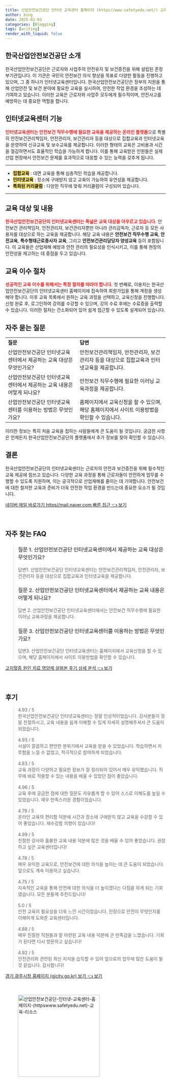 ```yaml
---
title: 산업안전보건공단 인터넷 교육센터 홈페이지 (https//www.safetyedu.net/) 교육 리소스
author: bing
date: 2025-02-03
categories: [Blogging]
tags: [writing]
render_with_liquid: false
---
```



<h2 id='한국산업안전보건공단 소개'>한국산업안전보건공단 소개</h2>

<p>한국산업안전보건공단은 근로자와 사업주의 안전유지 및 보건증진을 위해 설립된 준정부기관입니다. 이 기관은 국민의 안전보건 의식 향상을 목표로 다양한 활동을 진행하고 있으며, 그 중 하나가 인터넷교육센터입니다. 한국산업안전보건공단은 정부의 지원을 통해 산업안전 및 보건 분야에 필요한 교육을 실시하여, 안전한 작업 환경을 조성하는 데 기여하고 있습니다. 이러한 교육은 근로자와 사업주 모두에게 필수적이며, 안전사고를 예방하는 데 중요한 역할을 합니다.</p>

<h2 id='인터넷교육센터 기능'>인터넷교육센터 기능</h2>

<p><b><span style="color: #ee2323;">인터넷교육센터는 안전보건 직무수행에 필요한 교육을 제공하는 온라인 플랫폼</span></b>으로 특별히 안전보건관리책임자, 안전관리자, 보건관리자 등을 대상으로 집합교육과 인터넷교육을 운영하여 신규교육 및 보수교육를 제공합니다. 이러한 형태의 교육은 고비용과 시간을 절감하면서도 효율적인 학습을 가능하게 합니다. 이를 통해 교육받은 인원들은 실제 산업 현장에서 안전보건 문제를 효과적으로 대응할 수 있는 능력을 갖추게 됩니다.</p>

<hr />

<ul>
    <li><b><span style="background-color: #ffe066;">집합교육</span></b> : 대면 교육을 통해 심층적인 학습을 제공합니다.</li>
    <li><b><span style="background-color: #ffe066;">인터넷교육</span></b> : 장소에 구애받지 않고 교육이 가능하여 유연성을 제공합니다.</li>
    <li><b><span style="background-color: #ffe066;">특화된 커리큘럼</span></b> : 다양한 직무에 맞춰 커리큘럼이 구성되어 있습니다.</li>
</ul>

<hr />

<h2 id='교육 대상 및 내용'>교육 대상 및 내용</h2>

<p><b><span style="color: #ee2323;">한국산업안전보건공단의 인터넷교육센터는 폭넓은 교육 대상을 아우르고 있습니다.</span></b> 안전보건 관리책임자, 안전관리자, 보건관리자뿐만 아니라 관리감독자, 근로자 등 모든 사용자를 대상으로 하는 교육을 제공합니다. 해당 교육 내용은 <b>안전보건 직무수행 교육</b>, <b>안전교육</b>, <b>특수형태근로종사자 교육</b>, 그리고 <b>안전보건관리담당자 양성교육</b> 등이 포함됩니다. 이 교육들은 산업재해 예방과 안전 관리의 필요성을 인식시키고, 이를 통해 현장의 안전성을 제고하는 데 중점을 두고 있습니다.</p>

<h2 id='교육 이수 절차'>교육 이수 절차</h2>

<p><b><span style="color: #ee2323;">성공적인 교육 이수를 위해서는 특정 절차를 따라야 합니다.</span></b> 첫 번째로, 이용자는 한국산업안전보건공단의 인터넷교육센터 홈페이지에 접속하여 회원가입을 통해 계정을 생성해야 합니다. 이후 교육 목록에서 원하는 교육 과정을 선택하고, 교육신청을 진행합니다. 신청 완료 후, 로그인하여 강의를 수강할 수 있으며, 강의 수료 후에는 수료증을 출력할 수 있습니다. 이러한 절차는 간소화되어 있어 쉽게 접근할 수 있도록 설계되어 있습니다.</p>

<h2 id='자주 묻는 질문'>자주 묻는 질문</h2>

<table>
    <tr>
        <td><b>질문</b></td>
        <td><b>답변</b></td>
    </tr>
    <tr>
        <td>산업안전보건공단 인터넷교육센터에서 제공하는 교육 대상은 무엇인가요?</td>
        <td>안전보건관리책임자, 안전관리자, 보건관리자 등을 대상으로 집합교육과 인터넷교육을 제공합니다.</td>
    </tr>
    <tr>
        <td>산업안전보건공단 인터넷교육센터에서 제공하는 교육 내용은 어떻게 되나요?</td>
        <td>안전보건 직무수행에 필요한 이러닝 교육과정을 제공합니다.</td>
    </tr>
    <tr>
        <td>산업안전보건공단 인터넷교육센터를 이용하는 방법은 무엇인가요?</td>
        <td>홈페이지에서 교육신청을 할 수 있으며, 해당 홈페이지에서 사이트 이용방법을 확인할 수 있습니다.</td>
    </tr>
</table>

<p>이러한 정보는 특히 처음 교육을 접하는 사람들에게 큰 도움이 될 것입니다. 궁금한 사항은 언제든지 한국산업안전보건공단의 플랫폼에서 추가 정보를 찾아 확인할 수 있습니다.</p>

<h2 id='결론'>결론</h2>

<p>한국산업안전보건공단의 인터넷교육센터는 근로자의 안전과 보건증진을 위해 필수적인 교육 제공에 힘쓰고 있습니다. 다양한 교육 과정을 통해 근로자들이 안전하게 업무를 수행할 수 있도록 지원하며, 이는 궁극적으로 산업재해를 줄이는 데 기여합니다. 안전보건에 대한 철저한 교육과 준비가 더욱 안전한 작업 환경을 만드는데 중요한 요소가 될 것입니다.</p>


<p><a class="click-button" title="네이버 메일 바로가기 https//mail.naver.com 빠른 접근" href="https://adkhouse.github.io/posts/%EB%84%A4%EC%9D%B4%EB%B2%84-%EB%A9%94%EC%9D%BC-%EB%B0%94%EB%A1%9C%EA%B0%80%EA%B8%B0-httpsmail.naver.com-%EB%B9%A0%EB%A5%B8-%EC%A0%91%EA%B7%BC/" rel="dofollow">네이버 메일 바로가기 https//mail.naver.com 빠른 접근 👈 보기</a></p><br>
<h2 id='자주_찾는_FAQ'>자주 찾는 FAQ</h2>
<div itemscope="" itemtype="https://schema.org/FAQPage"> 
<blockquote> 
<div itemscope="" itemprop="mainEntity" itemtype="https://schema.org/Question"> 
<h3 itemprop="name">질문 1. 산업안전보건공단 인터넷교육센터에서 제공하는 교육 대상은 무엇인가요?</h3> 
<div itemscope="" itemprop="acceptedAnswer" itemtype="https://schema.org/Answer"> 
<span itemprop="text"> 
<p>답변1. 산업안전보건공단 인터넷교육센터는 안전보건관리책임자, 안전관리자, 보건관리자 등을 대상으로 집합교육과 인터넷교육을 제공합니다.</p> 
</span> 
</div> 
</div> 
<div itemscope="" itemprop="mainEntity" itemtype="https://schema.org/Question"> 
<h3 itemprop="name">질문 2. 산업안전보건공단 인터넷교육센터에서 제공하는 교육 내용은 어떻게 되나요?</h3> 
<div itemscope="" itemprop="acceptedAnswer" itemtype="https://schema.org/Answer"> 
<span itemprop="text"> 
<p>답변 2. 산업안전보건공단 인터넷교육센터에서는 안전보건 직무수행에 필요한 이러닝 교육과정을 제공합니다.</p> 
</span> 
</div> 
</div> 
<div itemscope="" itemprop="mainEntity" itemtype="https://schema.org/Question"> 
<h3 itemprop="name">질문 3. 산업안전보건공단 인터넷교육센터를 이용하는 방법은 무엇인가요?</h3> 
<div itemscope="" itemprop="acceptedAnswer" itemtype="https://schema.org/Answer"> 
<span itemprop="text"> 
<p>답변3. 산업안전보건공단 인터넷교육센터는 홈페이지에서 교육신청을 할 수 있으며, 해당 홈페이지에서 사이트 이용방법을 확인할 수 있습니다.</p> 
</span> 
</div> 
</div> 
</blockquote> 
</div>
<p><a class="click-button" title="고지혈증 원인 치료 영양제 살펴본 후기 상세 분석" href="https://adkhouse.github.io/posts/%EA%B3%A0%EC%A7%80%ED%98%88%EC%A6%9D-%EC%9B%90%EC%9D%B8-%EC%B9%98%EB%A3%8C-%EC%98%81%EC%96%91%EC%A0%9C-%EC%82%B4%ED%8E%B4%EB%B3%B8-%ED%9B%84%EA%B8%B0-%EC%83%81%EC%84%B8-%EB%B6%84%EC%84%9D/" rel="dofollow">고지혈증 원인 치료 영양제 살펴본 후기 상세 분석 👈 보기</a></p><br>
<h2 id='후기'>후기</h2>
<div itemscope itemtype="https://schema.org/Product">
  <blockquote>
  <div itemprop="review" itemscope itemtype="https://schema.org/Review">
      <div itemprop="reviewRating" itemscope itemtype="https://schema.org/Rating"> <span itemprop="ratingValue">4.93</span> / <span itemprop="bestRating">5</span> </div>
      <span itemprop="reviewBody">한국산업안전보건공단 인터넷교육센터는 정말 인상적이었습니다. 강사분들이 정말 친절하시고, 교육 내용을 쉽게 이해할 수 있게 자세히 설명해주셔서 큰 도움이 되었습니다.</span>
  </div>
  <br>
  <div itemprop="review" itemscope itemtype="https://schema.org/Review">
      <div itemprop="reviewRating" itemscope itemtype="https://schema.org/Rating"> <span itemprop="ratingValue">4.93</span> / <span itemprop="bestRating">5</span> </div>
      <span itemprop="reviewBody">시설이 깔끔하고 편안한 분위기에서 교육을 받을 수 있었습니다. 학습하면서 지루함을 느낄 수 없었고, 적극적으로 참여하게 되었습니다.</span>
  </div>
  <br>
  <div itemprop="review" itemscope itemtype="https://schema.org/Review">
      <div itemprop="reviewRating" itemscope itemtype="https://schema.org/Rating"> <span itemprop="ratingValue">4.83</span> / <span itemprop="bestRating">5</span> </div>
      <span itemprop="reviewBody">교육 과정이 다양하고 필요한 정보가 잘 정리되어 있어서 매우 유익했습니다. 직무에 바로 적용할 수 있는 내용을 배울 수 있었던 점이 좋았습니다.</span>
  </div>
  <br>
  <div itemprop="review" itemscope itemtype="https://schema.org/Review">
      <div itemprop="reviewRating" itemscope itemtype="https://schema.org/Rating"> <span itemprop="ratingValue">4.96</span> / <span itemprop="bestRating">5</span> </div>
      <span itemprop="reviewBody">교육 후에 궁금한 점에 대한 질문도 자유롭게 할 수 있어 스스로 이해도를 높일 수 있었습니다. 매우 만족스러운 경험이었습니다.</span>
  </div>
  <br>
  <div itemprop="review" itemscope itemtype="https://schema.org/Review">
      <div itemprop="reviewRating" itemscope itemtype="https://schema.org/Rating"> <span itemprop="ratingValue">4.79</span> / <span itemprop="bestRating">5</span> </div>
      <span itemprop="reviewBody">온라인 교육의 편리함 덕분에 시간과 장소에 구애받지 않고 교육을 수강할 수 있어 좋았습니다. 재수강할 의향이 있습니다!</span>
  </div>
  <br>
  <div itemprop="review" itemscope itemtype="https://schema.org/Review">
      <div itemprop="reviewRating" itemscope itemtype="https://schema.org/Rating"> <span itemprop="ratingValue">4.99</span> / <span itemprop="bestRating">5</span> </div>
      <span itemprop="reviewBody">친절한 강사와 훌륭한 교육 내용 덕분에 많은 것을 배울 수 있어 좋았습니다. 권장하고 싶은 교육센터입니다!</span>
  </div>
  <br>
  <div itemprop="review" itemscope itemtype="https://schema.org/Review">
      <div itemprop="reviewRating" itemscope itemtype="https://schema.org/Rating"> <span itemprop="ratingValue">4.78</span> / <span itemprop="bestRating">5</span> </div>
      <span itemprop="reviewBody">매우 유익한 교육으로, 안전보건에 대한 의식을 높이는 데 큰 도움이 되었습니다. 앞으로도 계속 이용하고 싶습니다.</span>
  </div>
  <br>
  <div itemprop="review" itemscope itemtype="https://schema.org/Review">
      <div itemprop="reviewRating" itemscope itemtype="https://schema.org/Rating"> <span itemprop="ratingValue">4.75</span> / <span itemprop="bestRating">5</span> </div>
      <span itemprop="reviewBody">지속적인 교육을 통해 안전에 대한 의식을 더 높이겠다는 다짐을 하게 되는 기회였습니다. 모든 분들께 추천드립니다!</span>
  </div>
  <br>
  <div itemprop="review" itemscope itemtype="https://schema.org/Review">
      <div itemprop="reviewRating" itemscope itemtype="https://schema.org/Rating"> <span itemprop="ratingValue">5.0</span> / <span itemprop="bestRating">5</span> </div>
      <span itemprop="reviewBody">안전 교육의 필요성을 더욱 느낀 시간이었습니다. 진정으로 안전이 무엇인지를 이해하게 도와준 교육센터입니다.</span>
  </div>
  <br>
  <div itemprop="review" itemscope itemtype="https://schema.org/Review">
      <div itemprop="reviewRating" itemscope itemtype="https://schema.org/Rating"> <span itemprop="ratingValue">4.88</span> / <span itemprop="bestRating">5</span> </div>
      <span itemprop="reviewBody">매우 친절한 직원들과 잘 마련된 교육 내용 덕분에 큰 만족감을 느꼈습니다. 기회가 된다면 다시 방문하고 싶습니다!</span>
  </div>
  <br>
  <div itemprop="review" itemscope itemtype="https://schema.org/Review">
      <div itemprop="reviewRating" itemscope itemtype="https://schema.org/Rating"> <span itemprop="ratingValue">4.92</span> / <span itemprop="bestRating">5</span> </div>
      <span itemprop="reviewBody">안전관리와 관련된 최신 지식을 습득할 수 있어 앞으로의 업무에 많은 도움이 될 것 같습니다. 감사합니다!</span>
  </div>
  </blockquote>
</div>
<p><a class="click-button" title="경기 광주시청 홈페이지 (gjcity.go.kr) 보기" href="https://adkhouse.github.io/posts/%EA%B2%BD%EA%B8%B0-%EA%B4%91%EC%A3%BC%EC%8B%9C%EC%B2%AD-%ED%99%88%ED%8E%98%EC%9D%B4%EC%A7%80-(gjcity.go.kr)-%EB%B3%B4%EA%B8%B0/" rel="dofollow">경기 광주시청 홈페이지 (gjcity.go.kr) 보기 👈 보기</a></p><br>
<figure class="image"><img src="https://adkhouse.github.io/assets/img/thumbnail/산업안전보건공단-인터넷-교육센터-홈페이지-(httpswww.safetyedu.net)-교육-리소스.webp" alt="산업안전보건공단-인터넷-교육센터-홈페이지-(httpswww.safetyedu.net)-교육-리소스" width="256" height="256"></figure>